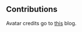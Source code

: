 ## Contributions

Avatar credits go to [this](https://www.bbva.com/en/moonshots-ideas-will-change-world/) blog.


